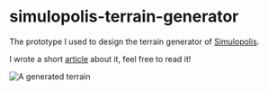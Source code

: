 # simulopolis-terrain-generator

The prototype I used to design the terrain generator of [Simulopolis](https://github.com/pvigier/Simulopolis).

I wrote a short [article](https://pvigier.github.io/2018/10/08/terrain-generation-simulopolis.html) about it, feel free to read it!

![A generated terrain](https://pvigier.github.io/media/img/terrain-generation-simulopolis/dirt.png)
